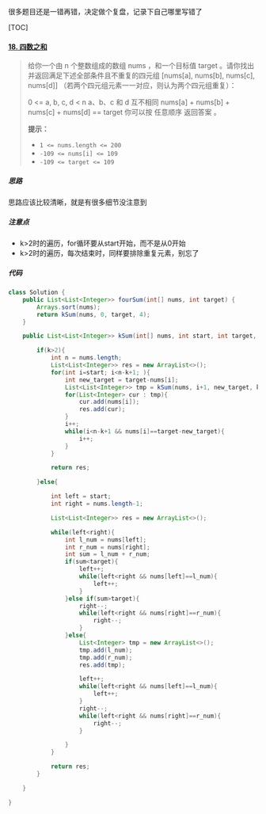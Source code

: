 很多题目还是一错再错，决定做个复盘，记录下自己哪里写错了



[TOC]

#### [18. 四数之和](https://leetcode-cn.com/problems/4sum/)

> 给你一个由 n 个整数组成的数组 nums ，和一个目标值 target 。请你找出并返回满足下述全部条件且不重复的四元组 [nums[a], nums[b], nums[c], nums[d]] （若两个四元组元素一一对应，则认为两个四元组重复）：
>
> 0 <= a, b, c, d < n
> a、b、c 和 d 互不相同
> nums[a] + nums[b] + nums[c] + nums[d] == target
> 你可以按 任意顺序 返回答案 。
>
> 
>
> **提示：**
>
> - `1 <= nums.length <= 200`
> - `-109 <= nums[i] <= 109`
> - `-109 <= target <= 109`



##### 思路

思路应该比较清晰，就是有很多细节没注意到



##### 注意点

- k>2时的遍历，for循环要从start开始，而不是从0开始
- k>2时的遍历，每次结束时，同样要排除重复元素，别忘了



##### 代码

```java
class Solution {
    public List<List<Integer>> fourSum(int[] nums, int target) {
        Arrays.sort(nums);
        return kSum(nums, 0, target, 4);
    }

    public List<List<Integer>> kSum(int[] nums, int start, int target, int k) {

        if(k>2){
            int n = nums.length;
            List<List<Integer>> res = new ArrayList<>();
            for(int i=start; i<n-k+1; ){
                int new_target = target-nums[i];
                List<List<Integer>> tmp = kSum(nums, i+1, new_target, k-1);
                for(List<Integer> cur : tmp){
                    cur.add(nums[i]);
                    res.add(cur);
                }
                i++;
                while(i<n-k+1 && nums[i]==target-new_target){
                    i++;
                }
            }

            return res;

        }else{

            int left = start;
            int right = nums.length-1;

            List<List<Integer>> res = new ArrayList<>();

            while(left<right){
                int l_num = nums[left];
                int r_num = nums[right];
                int sum = l_num + r_num;
                if(sum<target){
                    left++;
                    while(left<right && nums[left]==l_num){
                        left++;
                    }
                }else if(sum>target){
                    right--;
                    while(left<right && nums[right]==r_num){
                        right--;
                    }
                }else{
                    List<Integer> tmp = new ArrayList<>();
                    tmp.add(l_num);
                    tmp.add(r_num);
                    res.add(tmp);

                    left++;
                    while(left<right && nums[left]==l_num){
                        left++;
                    }
                    right--;
                    while(left<right && nums[right]==r_num){
                        right--;
                    }

                }
            }

            return res;
        }

    }

}
```



